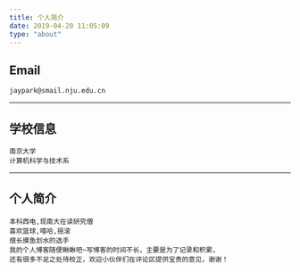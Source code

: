 ```yaml
---
title: 个人简介
date: 2019-04-20 11:05:09
type: "about"
---
```


## Email
```
jaypark@smail.nju.edu.cn
```
______________________________________
## 学校信息
```
南京大学
计算机科学与技术系
```
______________________________________
## 个人简介
```
本科西电,现南大在读研究僧
喜欢篮球,嘻哈,摇滚
擅长摸鱼划水的选手
我的个人博客随便瞅瞅吧~写博客的时间不长，主要是为了记录和积累，
还有很多不足之处待校正，欢迎小伙伴们在评论区提供宝贵的意见，谢谢！
```

